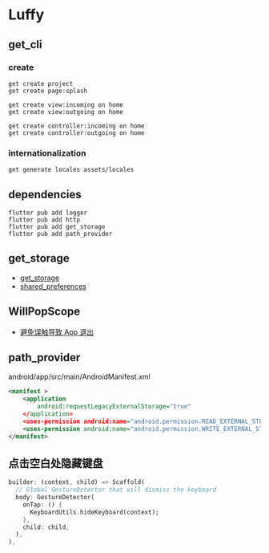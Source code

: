 # Luffy

## get_cli
### create
```
get create project
get create page:splash

get create view:incoming on home
get create view:outgoing on home

get create controller:incoming on home
get create controller:outgoing on home
```

### internationalization
```
get generate locales assets/locales
```

## dependencies
```
flutter pub add logger
flutter pub add http
flutter pub add get_storage
flutter pub add path_provider
```

## get_storage
- [get_storage](https://pub.dev/packages/get_storage)
- [shared_preferences](https://pub.dev/packages/shared_preferences)

## WillPopScope
- [避免误触导致 App 退出](https://book.flutterchina.club/chapter7/willpopscope.html)

## path_provider
android/app/src/main/AndroidManifest.xml
```xml
<manifest >
    <application
        android:requestLegacyExternalStorage="true"
    </application>
    <uses-permission android:name="android.permission.READ_EXTERNAL_STORAGE"/>
    <uses-permission android:name="android.permission.WRITE_EXTERNAL_STORAGE"/>
</manifest>
```

## 点击空白处隐藏键盘
```dart
builder: (context, child) => Scaffold(
  // Global GestureDetector that will dismiss the keyboard
  body: GestureDetector(
    onTap: () {
      KeyboardUtils.hideKeyboard(context);
    },
    child: child,
  ),
),
```
